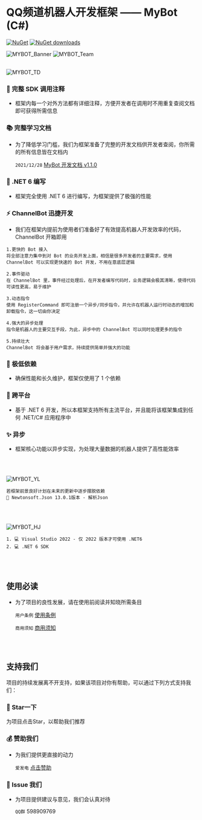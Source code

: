 # QQ频道机器人开发框架 —— MyBot (C#)
[![NuGet](https://img.shields.io/nuget/v/MyBot.svg)](https://www.nuget.org/packages/MyBot) [![NuGet downloads](https://img.shields.io/nuget/dt/MyBot)](https://www.nuget.org/packages/MyBot)

![MYBOT_Banner](https://mybot-1251253734.cos.ap-shanghai.myqcloud.com/mybot_md_banner/MyBOT%20Banner_13_2.png)
![MYBOT_Team](https://mybot-1251253734.cos.ap-shanghai.myqcloud.com/mybot_md_banner/MyBOT%20Banner_14_2.png)
<br>
<br>

![MYBOT_TD](https://mybot-1251253734.cos.ap-shanghai.myqcloud.com/mybot_md_banner/MyBOT%20Banner-09.png)
### 🔖 完整 SDK 调用注释
  - 框架内每一个对外方法都有详细注释，方便开发者在调用时不用重复查阅文档即可获得所需信息
### 📚 完整学习文档
  - 为了降低学习门槛，我们为框架准备了完整的开发文档供开发者查阅，你所需的所有信息皆在文档内

    `2021/12/28` [MyBot 开发文档 v1.1.0](https://www.yuque.com/chianne1025/mybot)
    
### 🧠 .NET 6 编写
  - 框架完全使用 .NET 6 进行编写，为框架提供了极强的性能
### ⚡ ChannelBot 迅捷开发
  - 我们在框架内提前为使用者们准备好了有效提高机器人开发效率的代码，ChannelBot 开箱即用

```
1.更快的 Bot 接入
将全部注意力集中到对 Bot 的业务开发上面，相信是很多开发者的主要需求，使用 ChannelBot 可以实现更快速的 Bot 开发，不用在意底层逻辑

2.事件驱动
在 ChannelBot 里，事件经过处理后，在开发者编写代码时，业务逻辑会极其清晰，使得代码可读性更高，易于维护

3.动态指令
使用 RegisterCommand 即可注册一个异步/同步指令，并允许在机器人运行时动态的增加和卸载指令，这一切由你决定

4.强大的异步处理
指令是机器人的主要交互手段，为此，异步中的 ChannelBot 可以同时处理更多的指令

5.持续壮大
ChannelBot 将会基于用户需求，持续提供简单并强大的功能
```

### 🦾 极低依赖
  - 确保性能和长久维护，框架仅使用了 1 个依赖
### 🎲 跨平台
  - 基于 .NET 6 开发，所以本框架支持所有主流平台，并且能将该框架集成到任何 .NET/C# 应用程序中
### ✨ 异步
  - 框架核心功能以异步实现，为处理大量数据的机器人提供了高性能效率
<br>
<br>

![MYBOT_YL](https://mybot-1251253734.cos.ap-shanghai.myqcloud.com/mybot_md_banner/MyBOT%20Banner-10.png)
```
若框架前景良好计划在未来的更新中逐步摆脱依赖
🚨 Newtonsoft.Json 13.0.1版本 - 解析Json
```

<br>
<br>

![MYBOT_HJ](https://mybot-1251253734.cos.ap-shanghai.myqcloud.com/mybot_md_banner/MyBOT%20Banner-11.png)
```
1. 💻 Visual Studio 2022 - 仅 2022 版本才可使用 .NET6
2. 💻 .NET 6 SDK
```
<br>
<br>

## 使用必读
  - 为了项目的良性发展，请在使用前阅读并知晓所需条目

    `用户条例` [使用条例](https://www.yuque.com/chianne1025/mybot/el90ll#sAoaP )

    `商用须知` [商用须知](https://www.yuque.com/chianne1025/mybot/natelg#l9UtT)
<br>
<br>

## 支持我们
项目的持续发展离不开支持，如果该项目对你有帮助，可以通过下列方式支持我们：

### 🌟 Star一下
为项目点击Star，以帮助我们推荐
<br>

### 💰 赞助我们
  - 为我们提供更直接的动力

    `爱发电` [点击赞助](https://afdian.net/@mybot)

### 📧 Issue 我们
  - 为项目提供建议与意见，我们会认真对待

    `QQ群` 598909769
